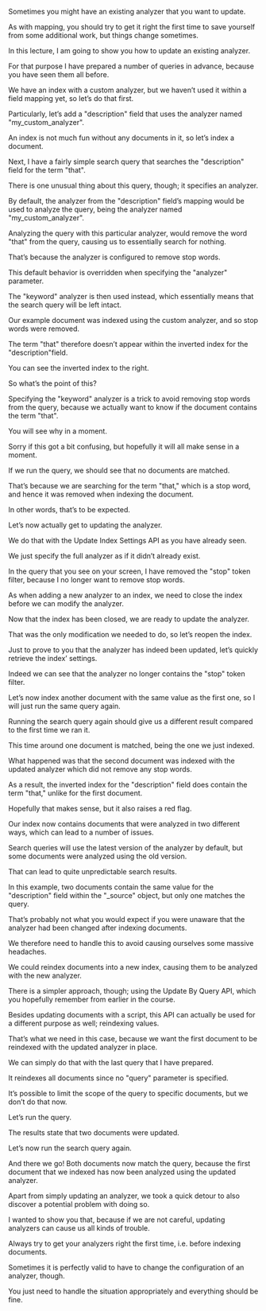 Sometimes you might have an existing analyzer that you want to update.

As with mapping, you should try to get it right the first time to save yourself from  some additional work, but things change sometimes.

In this lecture, I am going to show you how to update an existing analyzer.

For that purpose I have prepared a number of queries in advance, because you have seen  them all before.

We have an index with a custom analyzer, but we haven’t used it within a field mapping  yet, so let’s do that first.

Particularly, let’s add a "description" field that uses the analyzer named "my_custom_analyzer".

An index is not much fun without any documents in it, so let’s index a document.

Next, I have a fairly simple search query that searches the "description" field  for the term "that".

There is one unusual thing about this query, though; it specifies an analyzer.

By default, the analyzer from the "description" field’s mapping would be used to analyze  the query, being the analyzer named "my_custom_analyzer".

Analyzing the query with this particular analyzer, would remove the word "that" from the  query, causing us to essentially search for nothing.

That’s because the analyzer is configured to remove stop words.

This default behavior is overridden when specifying the "analyzer" parameter.

The "keyword" analyzer is then used instead, which essentially means that the search query  will be left intact.

Our example document was indexed using the custom analyzer, and so stop words were removed.

The term "that" therefore doesn’t appear within the inverted index for the "description"field.

You can see the inverted index to the right.

So what’s the point of this?

 Specifying the "keyword" analyzer is a trick to avoid removing stop words from the  query, because we actually want to know if the document contains the term "that".

You will see why in a moment.

Sorry if this got a bit confusing, but hopefully it will all make sense in a moment.

If we run the query, we should see that no documents are matched.

That’s because we are searching for the term "that," which is a stop word, and  hence it was removed when indexing the document.

In other words, that’s to be expected.

Let’s now actually get to updating the analyzer.

We do that with the Update Index Settings API as you have already seen.

We just specify the full analyzer as if it didn’t already exist.

In the query that you see on your screen, I have removed the "stop" token filter,  because I no longer want to remove stop words.

As when adding a new analyzer to an index, we need to close the index before we can modify  the analyzer.

Now that the index has been closed, we are ready to update the analyzer.

That was the only modification we needed to do, so let’s reopen the index.

Just to prove to you that the analyzer has indeed been updated, let’s quickly retrieve  the index’ settings.

Indeed we can see that the analyzer no longer contains the "stop" token filter.

Let’s now index another document with the same value as the first one, so I will just  run the same query again.

Running the search query again should give us a different result compared to the first  time we ran it.

This time around one document is matched, being the one we just indexed.

What happened was that the second document was indexed with the updated analyzer which  did not remove any stop words.

As a result, the inverted index for the "description" field does contain the term "that," unlike  for the first document.

Hopefully that makes sense, but it also raises a red flag.

Our index now contains documents that were analyzed in two different ways, which can  lead to a number of issues.

Search queries will use the latest version of the analyzer by default, but some documents  were analyzed using the old version.

That can lead to quite unpredictable search results.

In this example, two documents contain the same value for the "description" field  within the "_source" object, but only one matches the query.

That’s probably not what you would expect if you were unaware that the analyzer had  been changed after indexing documents.

We therefore need to handle this to avoid causing ourselves some massive headaches.

We could reindex documents into a new index, causing them to be analyzed with the new analyzer.

There is a simpler approach, though; using the Update By Query API, which you hopefully  remember from earlier in the course.

Besides updating documents with a script, this API can actually be used for a different  purpose as well; reindexing values.

That’s what we need in this case, because we want the first document to be reindexed  with the updated analyzer in place.

We can simply do that with the last query that I have prepared.

It reindexes all documents since no "query" parameter is specified.

It’s possible to limit the scope of the query to specific documents, but we don’t  do that now.

Let’s run the query.

The results state that two documents were updated.

Let’s now run the search query again.

And there we go!  Both documents now match the query, because the first document that we indexed has now  been analyzed using the updated analyzer.

Apart from simply updating an analyzer, we took a quick detour to also discover a potential  problem with doing so.

I wanted to show you that, because if we are not careful, updating analyzers can cause  us all kinds of trouble.

Always try to get your analyzers right the first time, i.e. before indexing documents.

Sometimes it is perfectly valid to have to change the configuration of an analyzer, though.

You just need to handle the situation appropriately and everything should be fine.

